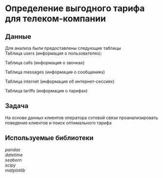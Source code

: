 # Определение выгодногo тарифа для телеком-компании  

## Данные  

Для анализа были предоставлены следующие таблицы  
Таблица users (информация о пользователях):

Таблица calls (информация о звонках)

Таблица messages (информация о сообщениях)

Таблица internet (информация об интернет-сессиях)

Таблица tariffs (информация о тарифах)

## Задача  

На основе данных клиентов оператора сотовой связи проанализировать поведение клиентов и поиск оптимального тарифа

## Используемые библиотеки
*pandas*  
*datetime*  
*seaborn*  
*scipy*  
*matplotlib*

